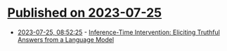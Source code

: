 # [Published on 2023-07-25](index.md)

* [2023-07-25, 08:52:25](https://lobste.rs/s/cuavwk/inference_time_intervention_eliciting) - [Inference-Time Intervention: Eliciting Truthful Answers from a Language Model](https://arxiv.org/abs/2306.03341)
